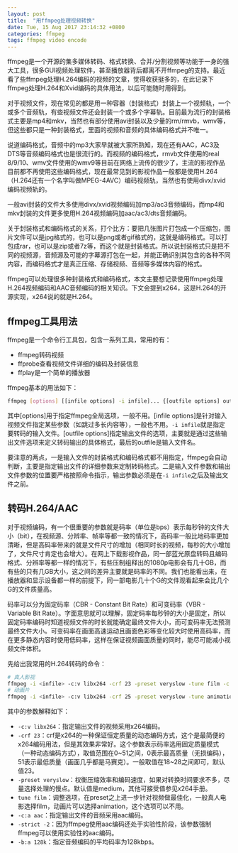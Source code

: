 ```yaml
---
layout: post
title:  "用ffmpeg处理视频转换"
date: Tue, 15 Aug 2017 23:14:32 +0800
categories: ffmpeg
tags: ffmpeg video encode
---
```


ffmpeg是一个开源的集多媒体转码、格式转换、合并/分割视频等功能于一身的强大工具，很多GUI视频处理软件，甚至播放器背后都离不开ffmpeg的支持。最近看了些ffmpeg处理H.264编码的视频的文章，觉得收获挺多的，在此记录下ffmpeg处理H.264和Xvid编码的具体用法，以后可能随时用得到。

对于视频文件，现在常见的都是用一种容器（封装格式）封装上一个视频轨，一个或多个音频轨，有些视频文件还会封装一个或多个字幕轨。目前最为流行的封装格式主要是mp4和mkv，当然也有部分使用avi封装以及少量的rm/rmvb，wmv等，但这些都只是一种封装格式，里面的视频和音频的具体编码格式并不唯一。

说道编码格式，音频中的mp3大家早就被大家所熟知，现在还有AAC，AC3及DTS等音频编码格式也是很流行的。而视频的编码格式，rmvb文件使用的real 8/9/10、wmv文件使用的wmv9等目前在网络上流传的很少了，主流的影视作品目前都不再使用这些编码格式，现在最常见到的影视作品一般都是使用H.264（H.264还有一个名字叫做MPEG-4AVC）编码视频轨，当然也有使用divx/xvid编码视频轨的。

一般avi封装的文件大多使用divx/xvid视频编码加mp3/ac3音频编码，而mp4和mkv封装的文件更多使用H.264视频编码加aac/ac3/dts音频编码。

关于封装格式和编码格式的关系，打个比方：要把几张图片打包成一个压缩包，图片文件可以是jpg格式的，也可以是png或者gif格式的，这就是编码格式。可以打包成rar，也可以是zip或者7z等，而这个就是封装格式。所以说封装格式只是把不同的视频源，音频源及可能的字幕源打包在一起，并能正确识别其包含的各种不同内容，而编码格式才是真正压缩、存储视频、音频等多媒体内容的格式。

ffmpeg可以处理很多种封装格式和编码格式，本文主要想记录使用ffmpeg处理H.264视频编码和AAC音频编码的相关知识。下文会提到x264，这是H.264的开源实现，x264说的就是H.264。

## ffmpeg工具用法

ffmpeg是一个命令行工具包，包含一系列工具，常用的有：

- ffmpeg转码视频
- ffprobe查看视频文件详细的编码及封装信息
- ffplay是一个简单的播放器

ffmpeg基本的用法如下：

```bash
ffmpeg [options] [[infile options] -i infile]... {[outfile options] outfile}...
```

其中[options]用于指定ffmpeg全局选项，一般不用。[infile options]是针对输入视频文件指定某些参数（如跳过多长内容等），一般也不用。`-i infile`就是指定要转码的输入文件。[outfile options]指定输出文件的选项，主要就是通过这些输出文件选项来定义转码输出的具体格式，最后的outfile是输入文件名。

要注意的两点，一是输入文件的封装格式和编码格式都不用指定，ffmpeg会自动判断，主要是指定输出文件的详细参数来定制转码格式。二是输入文件参数和输出文件参数的位置要严格按照命令指示，输出参数必须是在`-i infile`之后及输出文件之前。

## 转码H.264/AAC

对于视频编码，有一个很重要的参数就是码率（单位是bps）表示每秒钟的文件大小（bit），在视频源、分辨率、帧率等都一致的情况下，高码率一般比地码率更加清晰，但是高码率带来的就是文件尺寸的增加（相同时长的视频，每秒的大小增加了，文件尺寸肯定也会增大）。在网上下载影视作品，同一部蓝光原盘转码且编码格式、分辨率等都一样的情况下，有些压制组释出的1080p电影会有几十GB，而有些的只有几GB大小，这之间的差异主要就是码率的不同。我们也能看出来，在播放器和显示设备都一样的前提下，同一部电影几十个G的文件观看起来会比几个G的文件质量高。

码率可以分为固定码率（CBR - Constant Bit Rate）和可变码率（VBR - Variable Bit Rate）。字面意思就可以理解，固定码率每秒钟的大小是固定，所以固定码率编码时知道视频文件的时长就能确定最终文件大小，而可变码率无法预测最终文件大小。可变码率在画面高速运动且画面色彩等变化较大时使用高码率，而在更多静态内容时使用低码率，这样在保证视频画面质量的同时，能尽可能减小视频文件体积。

先给出我常用的H.264转码的命令：

```bash
# 真人影视
ffmpeg -i <infile> -c:v libx264 -crf 23 -preset veryslow -tune film -c:a aac -strict -2 -b:a 128k <outfile>
# 动画片
ffmpeg -i <infile> -c:v libx264 -crf 25 -preset veryslow -tune animation -c:a aac -strict -2 -b:a 128k <outfile>
```

其中的参数解释如下：

- `-c:v libx264`：指定输出文件的视频采用x264编码。
- `-crf 23`：crf是x264的一种保证恒定质量的动态编码方式，这个是最简便的x264编码用法，但是其效果非常好。这个参数表示码率选用固定质量模式（一种动态编码方式），取值范围在0~51之间，0表示最高质量（无损编码），51表示最低质量（画面几乎都是马赛克）。一般取值在18~28之间即可，默认值23。
- `-preset veryslow`：权衡压缩效率和编码速度，如果对转换时间要求不多，尽量选择处理的慢点。默认值是medium，其他可接受值参见x264手册。
- `tune film`：调整选项，在preset之上进一步针对视频做最佳化，一般真人电影选择film，动画片可以选择animation，这个选项可以不用。
- `-c:a aac`：指定输出文件的音频采用aac编码。
- `-strict -2`：因为ffmpeg使用aac编码还处于实验性阶段，该参数强制ffmpeg可以使用实验性的aac编码。
- `-b:a 128k`：指定音频编码的平均码率为128kbps。
